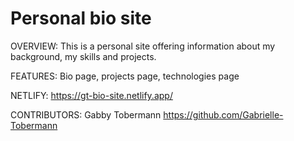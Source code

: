 # Personal bio site 

OVERVIEW: This is a personal site offering information about my background, my skills and projects. 

FEATURES: Bio page, projects page, technologies page 

NETLIFY: https://gt-bio-site.netlify.app/

CONTRIBUTORS: Gabby Tobermann https://github.com/Gabrielle-Tobermann

